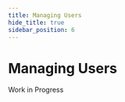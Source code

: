 ```yaml
---
title: Managing Users
hide_title: true
sidebar_position: 6
---
```

# Managing Users

Work in Progress
